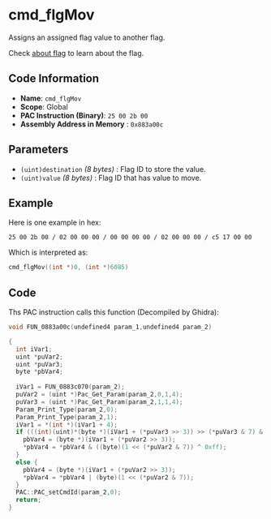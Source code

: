 # cmd_flgMov

Assigns an assigned flag value to another flag.

Check [about flag](./guide/about-flag.md) to learn about the flag.

## Code Information

- **Name**: `cmd_flgMov`
- **Scope**: Global
- **PAC Instruction (Binary)**: `25 00 2b 00`
- **Assembly Address in Memory** : `0x883a00c`

## Parameters

- `(uint)destination` *(8 bytes)* : Flag ID to store the value.
- `(uint)value` *(8 bytes)* : Flag ID that has value to move.

## Example

Here is one example in hex:

```25 00 2b 00 / 02 00 00 00 / 00 00 00 00 / 02 00 00 00 / c5 17 00 00```

Which is interpreted as:

```c
cmd_flgMov((int *)0, (int *)6085)
```

## Code

Ths PAC instruction calls this function (Decompiled by Ghidra):

```c
void FUN_0883a00c(undefined4 param_1,undefined4 param_2)

{
  int iVar1;
  uint *puVar2;
  uint *puVar3;
  byte *pbVar4;
  
  iVar1 = FUN_0883c070(param_2);
  puVar2 = (uint *)Pac_Get_Param(param_2,0,1,4);
  puVar3 = (uint *)Pac_Get_Param(param_2,1,1,4);
  Param_Print_Type(param_2,0);
  Param_Print_Type(param_2,1);
  iVar1 = *(int *)(iVar1 + 4);
  if (((int)(uint)*(byte *)(iVar1 + (*puVar3 >> 3)) >> (*puVar3 & 7) & 1U) == 0) {
    pbVar4 = (byte *)(iVar1 + (*puVar2 >> 3));
    *pbVar4 = *pbVar4 & ((byte)(1 << (*puVar2 & 7)) ^ 0xff);
  }
  else {
    pbVar4 = (byte *)(iVar1 + (*puVar2 >> 3));
    *pbVar4 = *pbVar4 | (byte)(1 << (*puVar2 & 7));
  }
  PAC::PAC_setCmdId(param_2,0);
  return;
}
```
